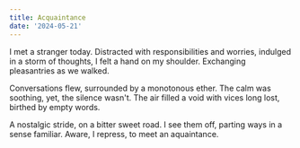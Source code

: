 ```yaml
---
title: Acquaintance
date: '2024-05-21'
---
```


I met a stranger today.
Distracted with responsibilities and worries,
indulged in a storm of thoughts,
I felt a hand on my shoulder.
Exchanging pleasantries as we walked.

Conversations flew,
surrounded by a monotonous ether.
The calm was soothing, yet,
the silence wasn't.
The air filled a void
with vices long lost,
birthed by empty words.

A nostalgic stride,
on a bitter sweet road.
I see them off,
parting ways in a sense familiar.
Aware, I repress,
to meet an aquaintance.
